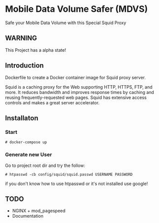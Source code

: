 # Mobile Data Volume Safer (MDVS)
Safe your Mobile Data Volume with this Special Squid Proxy 

## WARNING
This Project has a alpha state!

## Introduction
Dockerfile to create a Docker container image for Squid proxy server.

Squid is a caching proxy for the Web supporting HTTP, HTTPS, FTP, and more. It reduces bandwidth and improves response times by caching and reusing frequently-requested web pages. Squid has extensive access controls and makes a great server accelerator.

## Installaton

### Start
```
# docker-compose up 
```
### Generate new User
Go to project root dir and try the follow:
```
# htpasswd -cb config/squid/squid.passwd USERNAME PASSWORD
```
if you don't know how to use htpasswd or it's not installed use google!

## TODO

* NGINX + mod_pagespeed
* Documentation
